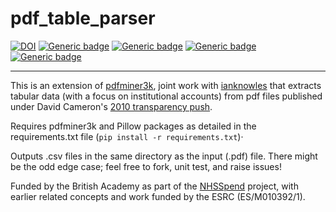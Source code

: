# pdf_table_parser

[![DOI](https://zenodo.org/badge/DOI/10.5281/zenodo.4587765.svg)](https://doi.org/10.5281/zenodo.4587765) [![Generic badge](https://img.shields.io/badge/Python-3.7-<red>.svg)](https://shields.io/) [![Generic badge](https://img.shields.io/badge/License-MIT-purple.svg)](https://shields.io/) [![Generic badge](https://img.shields.io/badge/Maintained-Yes-green.svg)](https://shields.io/) [![Generic badge](https://img.shields.io/badge/BuildPassing-Yes-red.svg)](https://shields.io/)

---

This is an extension of [pdfminer3k](https://pypi.org/project/pdfminer3k/), joint work with [ianknowles](https://github.com/ianknowles/pdftableparser) that extracts tabular data (with a focus on institutional accounts) from pdf files published under David Cameron's [2010 transparency push](https://webarchive.nationalarchives.gov.uk/20130104174825/http://www.number10.gov.uk/news/letter-to-government-departments-on-opening-up-data/).

Requires pdfminer3k and Pillow packages as detailed in the requirements.txt file (`pip install -r requirements.txt`)·

Outputs .csv files in the same directory as the input (.pdf) file. There might be the odd edge case; feel free to fork, unit test, and raise issues!

Funded by the British Academy as part of the [NHSSpend](https://github.com/crahal/NHSSpend) project, with earlier related concepts and work funded by the ESRC (ES/M010392/1).

